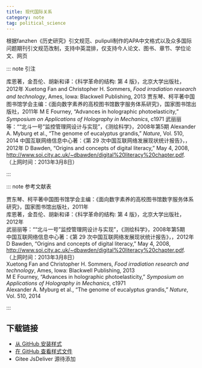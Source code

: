 ```yaml
--- 
title: 现代国际关系 
category: note 
tag: political_science 
--- 
```


<!-- 此文件由脚本自动生成，请勿手动修改！ -->  

根据fanzhen《历史研究》引文规范、pulipuli制作的APA中文格式以及众多国际问题期刊引文规范改制，支持中英混排，仅支持今人论文、图书、章节、学位论文、网页  

::: note 引注  

库恩著，金吾伦、胡新和译：《科学革命的结构: 第 4 版》，北京大学出版社，2012年 Xuetong Fan and Christopher H. Sommers, <i>Food irradiation research and technology</i>, Ames, Iowa: Blackwell Publishing, 2013 贾东琴、柯平著中国图书馆学会主编：《面向数字素养的高校图书馆数字服务体系研究》，国家图书馆出版社，2011年 M E Fourney, “Advances in holographic photoelasticity,” <i>Symposium on Applications of Holography in Mechanics</i>, c1971 武丽丽等：““北斗一号”监控管理网设计与实现”，《测绘科学》，2008年第5期 Alexander A. Myburg et al., “The genome of eucalyptus grandis,” <i>Nature</i>, Vol. 510, 2014 中国互联网络信息中心著：《第 29 次中国互联网络发展现状统计报告》，，2012年 D Bawden, “Origins and concepts of digital literacy,” May 4, 2008, <a href="http://www.soi.city.ac.uk/~dbawden/digital%20literacy%20chapter.pdf">http://www.soi.city.ac.uk/~dbawden/digital%20literacy%20chapter.pdf</a>. （上网时间：2013年3月8日）  

:::  

::: note 参考文献表  

<div class="csl-bib-body">
  <div class="csl-entry second-field-align-false hangingindent-false"> 贾东琴、柯平著中国图书馆学会主编：《面向数字素养的高校图书馆数字服务体系研究》，国家图书馆出版社，2011年 </div>
  <div class="csl-entry second-field-align-false hangingindent-false"> 库恩著，金吾伦、胡新和译：《科学革命的结构: 第 4 版》，北京大学出版社，2012年 </div>
  <div class="csl-entry second-field-align-false hangingindent-false"> 武丽丽等：““北斗一号”监控管理网设计与实现”，《测绘科学》，2008年第5期 </div>
  <div class="csl-entry second-field-align-false hangingindent-false"> 中国互联网络信息中心著：《第 29 次中国互联网络发展现状统计报告》，，2012年 </div>
  <div class="csl-entry second-field-align-false hangingindent-false"> D Bawden, “Origins and concepts of digital literacy,” May 4, 2008, <a href="http://www.soi.city.ac.uk/~dbawden/digital%20literacy%20chapter.pdf">http://www.soi.city.ac.uk/~dbawden/digital%20literacy%20chapter.pdf</a>. （上网时间：2013年3月8日） </div>
  <div class="csl-entry second-field-align-false hangingindent-false"> Xuetong Fan and Christopher H. Sommers, <i>Food irradiation research and technology</i>, Ames, Iowa: Blackwell Publishing, 2013 </div>
  <div class="csl-entry second-field-align-false hangingindent-false"> M E Fourney, “Advances in holographic photoelasticity,” <i>Symposium on Applications of Holography in Mechanics</i>, c1971 </div>
  <div class="csl-entry second-field-align-false hangingindent-false"> Alexander A. Myburg et al., “The genome of eucalyptus grandis,” <i>Nature</i>, Vol. 510, 2014 </div>
</div>
  

:::  

<!-- more -->  

## 下载链接  

- [从 GitHub 安装样式](https://github.com/zotero-cn/styles/./raw/main/src/contemporary-international-relations/contemporary-international-relations.csl)  
- [在 GitHub 查看样式文件](https://github.com/zotero-cn/styles/./tree/main/src/contemporary-international-relations/contemporary-international-relations.csl)  
- Gitee JsDeliver 源待添加  
